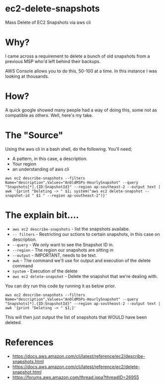 # ec2-delete-snapshots
Mass Delete of EC2 Snapshots via aws cli

# Why?
I came across a requirement to delete a bunch of old snapshots from a previous MSP who'd left behind their backups.

AWS Console allows you to do this, 50-100 at a time.  In this instance I was looking at thousands. 

# How?
A quick google showed many people had a way of doing this, some not as compatible as others.   Well, here's my take. 

# The "Source"

Using the aws cli in a bash shell, do the following.  You'll need;

 * A pattern, in this case, a description. 
 * Your region
 * an understanding of aws cli
 
 `aws ec2 describe-snapshots --filters Name="description",Values="AnOldMSPs-HourlySnapshot" --query "Snapshots[*].{ID:SnapshotId}" --region ap-southeast-2 --output text | awk '{print "Deleting -> " $1; system("aws ec2 delete-snapshot --snapshot-id " $1 " --region ap-southeast-2")}'`

# The explain bit....

 * `aws ec2 describe-snapshots` - list the snapshots availabe. 
 * `-- filters` - Restricting our sctions to certain snapshots, in this case on description.
 * `--query` - We only want to see the Snapshot ID in.
 * `--region` - The region our snapshots are sitting in
 * `--output` - IMPORTANT, needs to be text. 
 * `awk` - The command we'll use for output and execution of the delete command
 * `system` - Execution of the delete 
 * `aws ec2 delete-snapshot` - Delete the snapshot that we're dealing with. 
 
You can dry run this code by running it as below prior. 
 
 `aws ec2 describe-snapshots --filters Name="description",Values="AnOldMSPs-HourlySnapshot" --query "Snapshots[*].{ID:SnapshotId}" --region ap-southeast-2 --output text | awk '{print "Deleting -> " $1;}'`
 
This will then just output the list of snapshots that WOULD have been deleted. 

# References
 * https://docs.aws.amazon.com/cli/latest/reference/ec2/describe-snapshots.html
 * https://docs.aws.amazon.com/cli/latest/reference/ec2/delete-snapshot.html
 * https://forums.aws.amazon.com/thread.jspa?threadID=26955
